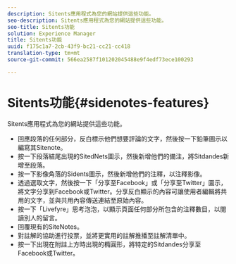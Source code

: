 ```yaml
---
description: Sitents應用程式為您的網站提供這些功能。
seo-description: Sitents應用程式為您的網站提供這些功能。
seo-title: Sitents功能
solution: Experience Manager
title: Sitents功能
uuid: f175c1a7-2cb-43f9-bc21-cc21-cc418
translation-type: tm+mt
source-git-commit: 566ea2587f101202045488e9f4edf73ece100293

---
```



# Sitents功能{#sidenotes-features}

Sitents應用程式為您的網站提供這些功能。



* 回應段落的任何部分，反白標示他們想要評論的文字，然後按一下鉛筆圖示以編寫其Sitenote。
* 按一下段落結尾出現的SitedNets圖示，然後新增他們的備注，將Sitdandes新增至段落。
* 按一下影像角落的Sidents圖示，然後新增他們的注釋，以注釋影像。
* 透過選取文字，然後按一下「分享至Facebook」或「分享至Twitter」圖示，將文字分享到Facebook或Twitter。分享反白顯示的內容可讓使用者編輯將共用的文字，並與共用內容傳送連結至原始內容。
* 按一下「Livefyre」思考泡泡，以顯示頁面任何部分所包含的注釋數目，以閱讀別人的留言。
* 回覆現有的SiteNotes。
* 對註解的協助進行投票，並將更實用的註解推播至註解清單中。
* 按一下出現在附註上方時出現的橢圓形，將特定的Sitdandes分享至Facebook或Twitter。

